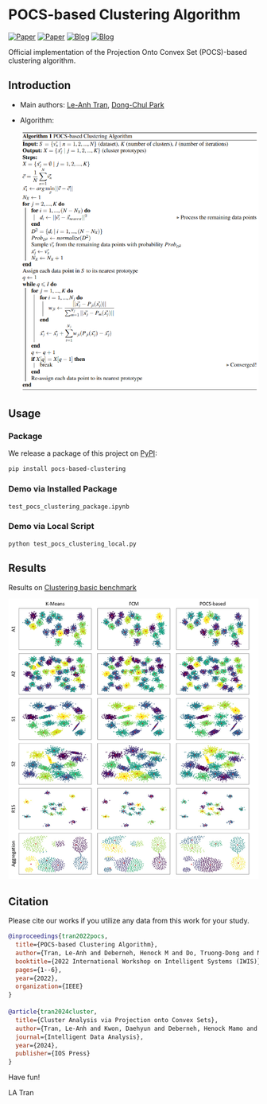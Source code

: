 # POCS-based Clustering Algorithm 

[![Paper](https://img.shields.io/badge/Paper-PDF-red)](https://tranleanh.github.io/assets/pdf/IWIS_2022.pdf)
[![Paper](https://img.shields.io/badge/Conference-IEEE-blue)](https://ieeexplore.ieee.org/document/9920762)
[![Blog](https://img.shields.io/badge/Blog-Medium-blue)](https://towardsdatascience.com/pocs-based-clustering-algorithm-explained-2f7d25183eff)
[![Blog](https://img.shields.io/badge/Package-PyPI-white)](https://pypi.org/project/pocs-based-clustering/)


Official implementation of the Projection Onto Convex Set (POCS)-based clustering algorithm.

## Introduction

<!--- - Paper: [POCS-based Clustering Algorithm](https://ieeexplore.ieee.org/abstract/document/9920762) (in Proceedings of The International Workshop on Intelligent Systems 2022 (IWIS 2022), Ulsan, South Korea, August 17-19, 2022) --->

 - Main authors: [Le-Anh Tran](https://scholar.google.com/citations?user=WzcUE5YAAAAJ&hl=en), [Dong-Chul Park](https://scholar.google.com/citations?user=VZUH4sUAAAAJ&hl=en)
 <!--- - Blog: [POCS-based Clustering Algorithm Explained (Medium)](https://tranlevision.medium.com/pocs-based-clustering-algorithm-explained-2f7d25183eff) --->
 - Algorithm:
     <p align="center">
     <img src="docs/pocs_based_clustering_pseudocode.png" width="750">
     </p>

## Usage

### Package

We release a package of this project on [PyPI](https://pypi.org/project/pocs-based-clustering/):

```
pip install pocs-based-clustering
```
    
### Demo via Installed Package


```
test_pocs_clustering_package.ipynb
```

### Demo via Local Script

```
python test_pocs_clustering_local.py
```
    
## Results

Results on [Clustering basic benchmark](https://cs.joensuu.fi/sipu/datasets/)

<p align="center">
<img src="docs/results_synthetic_datasets.jpg" width="1000">
</p>


## Citation

Please cite our works if you utilize any data from this work for your study.

```bibtex
@inproceedings{tran2022pocs,
  title={POCS-based Clustering Algorithm},
  author={Tran, Le-Anh and Deberneh, Henock M and Do, Truong-Dong and Nguyen, Thanh-Dat and Le, My-Ha and Park, Dong-Chul},
  booktitle={2022 International Workshop on Intelligent Systems (IWIS)},
  pages={1--6},
  year={2022},
  organization={IEEE}
}

@article{tran2024cluster,
  title={Cluster Analysis via Projection onto Convex Sets},
  author={Tran, Le-Anh and Kwon, Daehyun and Deberneh, Henock Mamo and Park, Dong-Chul},
  journal={Intelligent Data Analysis},
  year={2024},
  publisher={IOS Press}
}
```

Have fun!

LA Tran

<!--- Created: 04.2022 --->
